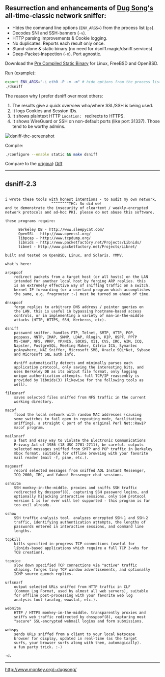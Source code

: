 ## Resurrection and enhancements of [Dug Song's](https://en.wikipedia.org/wiki/W00w00) all-time-classic network sniffer:

* Hides the command line options (`ENV_ARGS=`) from the process list (`ps`).
* Decodes SNI and SSH-banners (`-v`).
* HTTP parsing improvements & Cookie logging.
* No duplicates: Reports each result only once.
* Stand-alone & static binary (no need for dsniff.magic/dsniff.services)
* Deep-Packet-Inspection (`-m`). Port agnostic.


Download the [Pre Compiled Static Binary](https://github.com/hackerschoice/dsniff/releases/latest) for Linux, FreeBSD and OpenBSD.

Run (example):
```sh
export ENV_ARGS="-i eth0 -P -v -m" # hide options from the process list
./dsniff
```

The reason why I prefer dsniff over most others:
1. The results give a quick overview who/where SSL/SSH is being used.
1. It logs Cookies and Session IDs.
1. It shows plaintext HTTP `Location: ` redirects to HTTPS.
1. It shows WireGuard or SSH on non-default ports (like port 31337). Those tend to be worthy admins.

![dsniff-thc-screenshot](https://github.com/hackerschoice/dsniff/assets/5938498/d3eeb16c-dd64-41f6-b839-ca7a70e34778)

Compile:
```sh
./configure --enable static && make dsniff
```

Compare to the [original](https://packages.debian.org/source/unstable/dsniff): [Diff](https://github.com/hackerschoice/dsniff/compare/orig...main)

---
dsniff-2.3
----------
```

i wrote these tools with honest intentions - to audit my own network,
                     ^^^^^^^^THC: So did we!
and to demonstrate the insecurity of cleartext / weakly-encrypted
network protocols and ad-hoc PKI. please do not abuse this software.

these programs require:

      Berkeley DB - http://www.sleepycat.com/
      OpenSSL - http://www.openssl.org/
      libpcap - http://www.tcpdump.org/
      libnids - http://www.packetfactory.net/Projects/Libnids/
      libnet - http://www.packetfactory.net/Projects/Libnet/

built and tested on OpenBSD, Linux, and Solaris. YMMV.

what's here:

arpspoof
	redirect packets from a target host (or all hosts) on the LAN
	intended for another local host by forging ARP replies. this
	is an extremely effective way of sniffing traffic on a switch.
	kernel IP forwarding (or a userland program which accomplishes
	the same, e.g. fragrouter :-) must be turned on ahead of time.

dnsspoof
	forge replies to arbitrary DNS address / pointer queries on
	the LAN. this is useful in bypassing hostname-based access
	controls, or in implementing a variety of man-in-the-middle
	attacks (HTTP, HTTPS, SSH, Kerberos, etc).

dsniff
	password sniffer. handles FTP, Telnet, SMTP, HTTP, POP,
	poppass, NNTP, IMAP, SNMP, LDAP, Rlogin, RIP, OSPF, PPTP
	MS-CHAP, NFS, VRRP, YP/NIS, SOCKS, X11, CVS, IRC, AIM, ICQ,
	Napster, PostgreSQL, Meeting Maker, Citrix ICA, Symantec
	pcAnywhere, NAI Sniffer, Microsoft SMB, Oracle SQL*Net, Sybase
	and Microsoft SQL auth info.

	dsniff automatically detects and minimally parses each
	application protocol, only saving the interesting bits, and
	uses Berkeley DB as its output file format, only logging
	unique authentication attempts. full TCP/IP reassembly is
	provided by libnids(3) (likewise for the following tools as
	well).

filesnarf
	saves selected files sniffed from NFS traffic in the current
	working directory.

macof
	flood the local network with random MAC addresses (causing
	some switches to fail open in repeating mode, facilitating
	sniffing). a straight C port of the original Perl Net::RawIP
	macof program.

mailsnarf
	a fast and easy way to violate the Electronic Communications
	Privacy Act of 1986 (18 USC 2701-2711), be careful. outputs
	selected messages sniffed from SMTP and POP traffic in Berkeley
	mbox format, suitable for offline browsing with your favorite
	mail reader (mail -f, pine, etc.).

msgsnarf
	record selected messages from sniffed AOL Instant Messenger,
	ICQ 2000, IRC, and Yahoo! Messenger chat sessions.

sshmitm
	SSH monkey-in-the-middle. proxies and sniffs SSH traffic
	redirected by dnsspoof(8), capturing SSH password logins, and
	optionally hijacking interactive sessions. only SSH protocol
	version 1 is (or ever will be) supported - this program is far
	too evil already.

sshow
	SSH traffic analysis tool. analyzes encrypted SSH-1 and SSH-2
	traffic, identifying authentication attempts, the lengths of
	passwords entered in interactive sessions, and command line
	lengths.

tcpkill
	kills specified in-progress TCP connections (useful for
	libnids-based applications which require a full TCP 3-whs for
	TCB creation).

tcpnice
	slow down specified TCP connections via "active" traffic
	shaping. forges tiny TCP window advertisements, and optionally
	ICMP source quench replies.

urlsnarf
	output selected URLs sniffed from HTTP traffic in CLF
	(Common Log Format, used by almost all web servers), suitable
	for offline post-processing with your favorite web log
	analysis tool (analog, wwwstat, etc.).

webmitm
	HTTP / HTTPS monkey-in-the-middle. transparently proxies and
	sniffs web traffic redirected by dnsspoof(8), capturing most
	"secure" SSL-encrypted webmail logins and form submissions.

webspy
	sends URLs sniffed from a client to your local Netscape
	browser for display, updated in real-time (as the target
	surfs, your browser surfs along with them, automagically).
	a fun party trick. :-)

-d.
```
---
http://www.monkey.org/~dugsong/
